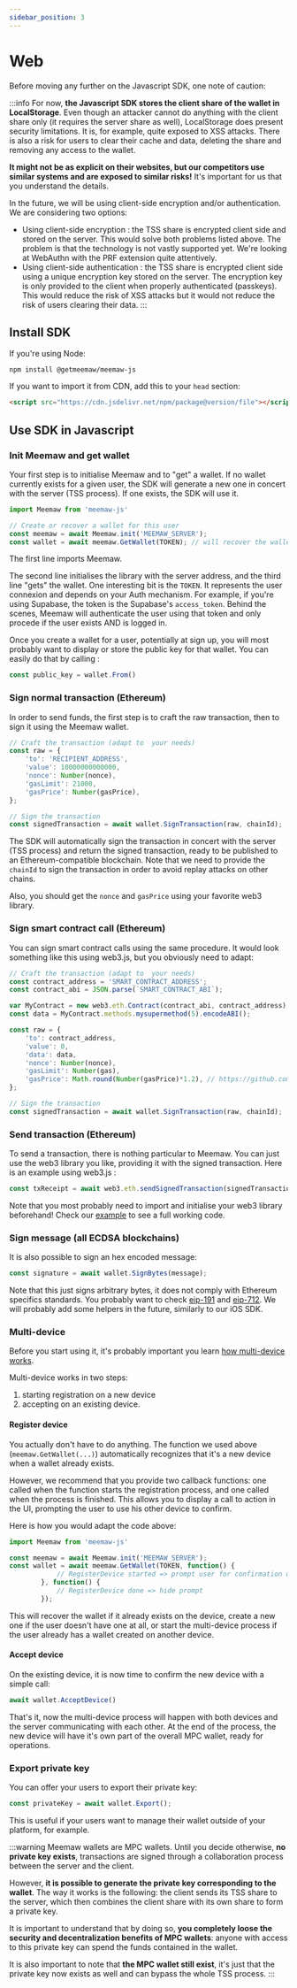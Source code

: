 ```yaml
---
sidebar_position: 3
---
```


# Web

Before moving any further on the Javascript SDK, one note of caution:

:::info
For now, **the Javascript SDK stores the client share of the wallet in LocalStorage**. Even though an attacker cannot do anything with the client share only (it requires the server share as well), LocalStorage does present security limitations. It is, for example, quite exposed to XSS attacks. There is also a risk for users to clear their cache and data, deleting the share and removing any access to the wallet.

**It might not be as explicit on their websites, but our competitors use similar systems and are exposed to similar risks!** It's important for us that you understand the details.

In the future, we will be using client-side encryption and/or authentication. We are considering two options:
- Using client-side encryption : the TSS share is encrypted client side and stored on the server. This would solve both problems listed above. The problem is that the technology is not vastly supported yet. We're looking at WebAuthn with the PRF extension quite attentively.
- Using client-side authentication : the TSS share is encrypted client side using a unique encryption key stored on the server. The encryption key is only provided to the client when properly authenticated (passkeys). This would reduce the risk of XSS attacks but it would not reduce the risk of users clearing their data.
:::

## Install SDK

If you're using Node:

```
npm install @getmeemaw/meemaw-js
```

If you want to import it from CDN, add this to your `head` section:

```html
<script src="https://cdn.jsdelivr.net/npm/package@version/file"></script>
```

## Use SDK in Javascript

### Init Meemaw and get wallet

Your first step is to initialise Meemaw and to "get" a wallet. If no wallet currently exists for a given user, the SDK will generate a new one in concert with the server (TSS process). If one exists, the SDK will use it.

```javascript
import Meemaw from 'meemaw-js'

// Create or recover a wallet for this user
const meemaw = await Meemaw.init('MEEMAW_SERVER');
const wallet = await meemaw.GetWallet(TOKEN); // will recover the wallet if exists for the user or create a new one
```

The first line imports Meemaw.

The second line initialises the library with the server address, and the third line "gets" the wallet. One interesting bit is the `TOKEN`. It represents the user connexion and depends on your Auth mechanism. For example, if you're using Supabase, the token is the Supabase's `access_token`. Behind the scenes, Meemaw will authenticate the user using that token and only procede if the user exists AND is logged in.

Once you create a wallet for a user, potentially at sign up, you will most probably want to display or store the public key for that wallet. You can easily do that by calling :

```javascript
const public_key = wallet.From()
```

### Sign normal transaction (Ethereum)

In order to send funds, the first step is to craft the raw transaction, then to sign it using the Meemaw wallet.

```javascript
// Craft the transaction (adapt to  your needs)   
const raw = {
    'to': 'RECIPIENT_ADDRESS',
    'value': 10000000000000, 
    'nonce': Number(nonce),
    'gasLimit': 21000,
    'gasPrice': Number(gasPrice),
};

// Sign the transaction
const signedTransaction = await wallet.SignTransaction(raw, chainId);
```

The SDK will automatically sign the transaction in concert with the server (TSS process) and return the signed transaction, ready to be published to an Ethereum-compatible blockchain. Note that we need to provide the `chainId` to sign the transaction in order to avoid replay attacks on other chains. 

Also, you should get the `nonce` and `gasPrice` using your favorite web3 library.

### Sign smart contract call (Ethereum)

You can sign smart contract calls using the same procedure. It would look something like this using web3.js, but you obviously need to adapt:

```javascript
// Craft the transaction (adapt to  your needs)   
const contract_address = 'SMART_CONTRACT_ADDRESS';
const contract_abi = JSON.parse(`SMART_CONTRACT_ABI`);

var MyContract = new web3.eth.Contract(contract_abi, contract_address);
const data = MyContract.methods.mysupermethod(5).encodeABI();

const raw = {
    'to': contract_address,
    'value': 0, 
    'data': data,
    'nonce': Number(nonce),
    'gasLimit': Number(gas),
    'gasPrice': Math.round(Number(gasPrice)*1.2), // https://github.com/web3/web3.js/issues/6276
};

// Sign the transaction
const signedTransaction = await wallet.SignTransaction(raw, chainId);
```

### Send transaction (Ethereum)

To send a transaction, there is nothing particular to Meemaw. You can just use the web3 library you like, providing it with the signed transaction. Here is an example using web3.js :

```javascript
const txReceipt = await web3.eth.sendSignedTransaction(signedTransaction);
```

Note that you most probably need to import and initialise your web3 library beforehand! Check our [example](/docs/getting-started) to see a full working code.

### Sign message (all ECDSA blockchains)

It is also possible to sign an hex encoded message:

```javascript
const signature = await wallet.SignBytes(message);
```

Note that this just signs arbitrary bytes, it does not comply with Ethereum specifics standards. You probably want to check [eip-191](https://eips.ethereum.org/EIPS/eip-191) and [eip-712](https://eips.ethereum.org/EIPS/eip-712). We will probably add some helpers in the future, similarly to our iOS SDK.

### Multi-device

Before you start using it, it's probably important you learn [how multi-device works](/docs/multi-device).

Multi-device works in two steps: 
1. starting registration on a new device
2. accepting on an existing device.

#### Register device

You actually don't have to do anything. The function we used above (`meemaw.GetWallet(...)`) automatically recognizes that it's a new device when a wallet already exists.

However, we recommend that you provide two callback functions: one called when the function starts the registration process, and one called when the process is finished. This allows you to display a call to action in the UI, prompting the user to use his other device to confirm.

Here is how you would adapt the code above:

```javascript
import Meemaw from 'meemaw-js'

const meemaw = await Meemaw.init('MEEMAW_SERVER');
const wallet = await meemaw.GetWallet(TOKEN, function() {
            // RegisterDevice started => prompt user for confirmation on existing device
        }, function() {
            // RegisterDevice done => hide prompt
        });
```

This will recover the wallet if it already exists on the device, create a new one if the user doesn't have one at all, or start the multi-device process if the user already has a wallet created on another device.

#### Accept device

On the existing device, it is now time to confirm the new device with a simple call:

```javascript
await wallet.AcceptDevice()
```

That's it, now the multi-device process will happen with both devices and the server communicating with each other. At the end of the process, the new device will have it's own part of the overall MPC wallet, ready for operations.

### Export private key

You can offer your users to export their private key:

```javascript
const privateKey = await wallet.Export();
```

This is useful if your users want to manage their wallet outside of your platform, for example.

:::warning
Meemaw wallets are MPC wallets. Until you decide otherwise, **no private key exists**, transactions are signed through a collaboration process between the server and the client.

However, **it is possible to generate the private key corresponding to the wallet**. The way it works is the following: the client sends its TSS share to the server, which then combines the client share with its own share to form a private key.

It is important to understand that by doing so, **you completely loose the security and decentralization benefits of MPC wallets**: anyone with access to this private key can spend the funds contained in the wallet.

It is also important to note that **the MPC wallet still exist**, it's just that the private key now exists as well and can bypass the whole TSS process.
:::